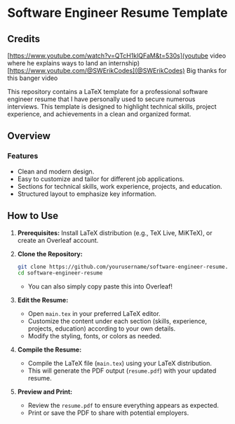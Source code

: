 # Software Engineer Resume Template

## Credits
[https://www.youtube.com/watch?v=QTcH1klQFaM&t=530s](youtube video where he explains ways to land an internship)
[https://www.youtube.com/@SWErikCodes](@SWErikCodes)
Big thanks for this banger video

This repository contains a LaTeX template for a professional software engineer resume that I have personally used to secure numerous interviews. This template is designed to highlight technical skills, project experience, and achievements in a clean and organized format.

## Overview

### Features

- Clean and modern design.
- Easy to customize and tailor for different job applications.
- Sections for technical skills, work experience, projects, and education.
- Structured layout to emphasize key information.

## How to Use

1. **Prerequisites:** Install LaTeX distribution (e.g., TeX Live, MiKTeX), or create an Overleaf account.

2. **Clone the Repository:**

    ```bash
    git clone https://github.com/yourusername/software-engineer-resume.git
    cd software-engineer-resume
    ```

    - You can also simply copy paste this into Overleaf!

3. **Edit the Resume:**

    - Open `main.tex` in your preferred LaTeX editor.
    - Customize the content under each section (skills, experience, projects, education) according to your own details.
    - Modify the styling, fonts, or colors as needed.

4. **Compile the Resume:**

    - Compile the LaTeX file (`main.tex`) using your LaTeX distribution.
    - This will generate the PDF output (`resume.pdf`) with your updated resume.

5. **Preview and Print:**

    - Review the `resume.pdf` to ensure everything appears as expected.
    - Print or save the PDF to share with potential employers.
